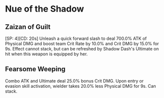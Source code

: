 # Nue of the Shadow

## Zaizan of Guilt

[SP: 4][CD: 20s] Unleash a quick forward slash to deal 700.0% ATK of Physical DMG and boost team Crit Rate by 10.0% and Crit DMG by 15.0% for 9s. Effect cannot stack, but can be refreshed by Shadow Dash's Ultimate on hit when this weapon is equipped by her.

## Fearsome Weeping

Combo ATK and Ultimate deal 25.0% bonus Crit DMG. Upon entry or evasion skill activation, wielder takes 20.0% less Physical DMG for 9s. Can stack.